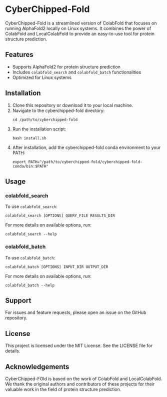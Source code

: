 # CyberChipped-Fold

CyberChipped-Fold is a streamlined version of ColabFold that focuses on running AlphaFold2 locally on Linux systems. It combines the power of ColabFold and LocalColabFold to provide an easy-to-use tool for protein structure prediction.

## Features

- Supports AlphaFold2 for protein structure prediction
- Includes `colabfold_search` and `colabfold_batch` functionalities
- Optimized for Linux systems

## Installation

1. Clone this repository or download it to your local machine.
2. Navigate to the cyberchipped-fold directory:
   ```
   cd /path/to/cyberchipped-fold
   ```
3. Run the installation script:
   ```
   bash install.sh
   ```
4. After installation, add the cyberchipped-fold conda environment to your PATH:
   ```
   export PATH="/path/to/cyberchipped-fold/cyberchipped-fold-conda/bin:$PATH"
   ```

## Usage

### colabfold_search

To use `colabfold_search`:

```
colabfold_search [OPTIONS] QUERY_FILE RESULTS_DIR
```

For more details on available options, run:

```
colabfold_search --help
```

### colabfold_batch

To use `colabfold_batch`:

```
colabfold_batch [OPTIONS] INPUT_DIR OUTPUT_DIR
```

For more details on available options, run:

```
colabfold_batch --help
```

## Support

For issues and feature requests, please open an issue on the GitHub repository.

## License

This project is licensed under the MIT License. See the LICENSE file for details.

## Acknowledgements

CyberChipped-FOld is based on the work of ColabFold and LocalColabFold. We thank the original authors and contributors of these projects for their valuable work in the field of protein structure prediction.